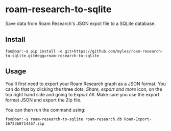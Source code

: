 # roam-research-to-sqlite

Save data from Roam Research's JSON expot file to a SQLite database.

## Install

```console
foo@bar:~$ pip install -e git+https://github.com/myles/roam-research-to-sqlite.git#egg=roam-research-to-sqlite
```

## Usage

You'll first need to export your Roam Research graph as a JSON format. You 
can do that by clicking the three dots, _Share, export and more_ icon, on 
the top right hand side and going to _Export All_. Make sure you use the 
export format JSON and export the Zip file.

You can then run the command using:

```console
foo@bar:~$ roam-research-to-sqlite roam-research.db Roam-Export-1672368714467.zip
```
